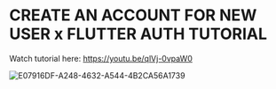 # CREATE AN ACCOUNT FOR NEW USER x FLUTTER AUTH TUTORIAL

Watch tutorial here: https://youtu.be/qlVj-0vpaW0

![E07916DF-A248-4632-A544-4B2CA56A1739](https://user-images.githubusercontent.com/29016489/209076782-42b2da6c-7eec-4dd8-9d0c-ab5d1beff5b2.JPG)
